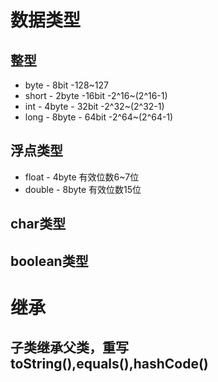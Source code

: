 # 数据类型
## 整型
* byte - 8bit -128~127
* short - 2byte -16bit -2^16~(2^16-1)
* int - 4byte - 32bit -2^32~(2^32-1)
* long - 8byte - 64bit -2^64~(2^64-1)
## 浮点类型
* float - 4byte 有效位数6~7位
* double - 8byte 有效位数15位
## char类型
## boolean类型

# 继承
## 子类继承父类，重写toString(),equals(),hashCode()
